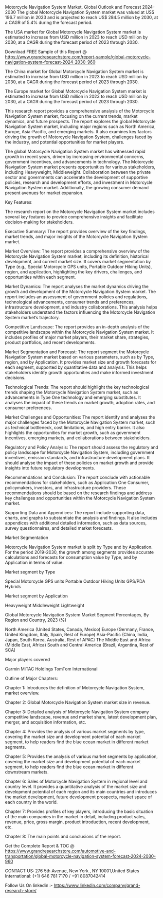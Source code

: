 Motorcycle Navigation System Market, Global Outlook and Forecast 2024-2030
The global Motorcycle Navigation System market was valued at US$ 196.7 million in 2023 and is projected to reach US$ 284.5 million by 2030, at a CAGR of 5.4% during the forecast period.

The USA market for Global Motorcycle Navigation System market is estimated to increase from USD million in 2023 to reach USD million by 2030, at a CAGR during the forecast period of 2023 through 2030.

Download FREE Sample of this Report @ https://www.grandresearchstore.com/report-sample/global-motorcycle-navigation-system-forecast-2024-2030-960

The China market for Global Motorcycle Navigation System market is estimated to increase from USD million in 2023 to reach USD million by 2030, at a CAGR during the forecast period of 2023 through 2030.

The Europe market for Global Motorcycle Navigation System market is estimated to increase from USD million in 2023 to reach USD million by 2030, at a CAGR during the forecast period of 2023 through 2030.

This research report provides a comprehensive analysis of the Motorcycle Navigation System market, focusing on the current trends, market dynamics, and future prospects. The report explores the global Motorcycle Navigation System market, including major regions such as North America, Europe, Asia-Pacific, and emerging markets. It also examines key factors driving the growth of Motorcycle Navigation System, challenges faced by the industry, and potential opportunities for market players.

The global Motorcycle Navigation System market has witnessed rapid growth in recent years, driven by increasing environmental concerns, government incentives, and advancements in technology. The Motorcycle Navigation System market presents opportunities for various stakeholders, including Heavyweight, Middleweight. Collaboration between the private sector and governments can accelerate the development of supportive policies, research and development efforts, and investment in Motorcycle Navigation System market. Additionally, the growing consumer demand present avenues for market expansion.

Key Features:

The research report on the Motorcycle Navigation System market includes several key features to provide comprehensive insights and facilitate decision-making for stakeholders.

Executive Summary: The report provides overview of the key findings, market trends, and major insights of the Motorcycle Navigation System market.

Market Overview: The report provides a comprehensive overview of the Motorcycle Navigation System market, including its definition, historical development, and current market size. It covers market segmentation by Type (e.g., Special Motorcycle GPS units, Portable Outdoor Hiking Units), region, and application, highlighting the key drivers, challenges, and opportunities within each segment.

Market Dynamics: The report analyses the market dynamics driving the growth and development of the Motorcycle Navigation System market. The report includes an assessment of government policies and regulations, technological advancements, consumer trends and preferences, infrastructure development, and industry collaborations. This analysis helps stakeholders understand the factors influencing the Motorcycle Navigation System market’s trajectory.

Competitive Landscape: The report provides an in-depth analysis of the competitive landscape within the Motorcycle Navigation System market. It includes profiles of major market players, their market share, strategies, product portfolios, and recent developments.

Market Segmentation and Forecast: The report segment the Motorcycle Navigation System market based on various parameters, such as by Type, region, and by Application. It provides market size and growth forecasts for each segment, supported by quantitative data and analysis. This helps stakeholders identify growth opportunities and make informed investment decisions.

Technological Trends: The report should highlight the key technological trends shaping the Motorcycle Navigation System market, such as advancements in Type One technology and emerging substitutes. It analyses the impact of these trends on market growth, adoption rates, and consumer preferences.

Market Challenges and Opportunities: The report identify and analyses the major challenges faced by the Motorcycle Navigation System market, such as technical bottleneck, cost limitations, and high entry barrier. It also highlights the opportunities for market growth, such as government incentives, emerging markets, and collaborations between stakeholders.

Regulatory and Policy Analysis: The report should assess the regulatory and policy landscape for Motorcycle Navigation System, including government incentives, emission standards, and infrastructure development plans. It should analyse the impact of these policies on market growth and provide insights into future regulatory developments.

Recommendations and Conclusion: The report conclude with actionable recommendations for stakeholders, such as Application One Consumer, policymakers, investors, and infrastructure providers. These recommendations should be based on the research findings and address key challenges and opportunities within the Motorcycle Navigation System market.

Supporting Data and Appendices: The report include supporting data, charts, and graphs to substantiate the analysis and findings. It also includes appendices with additional detailed information, such as data sources, survey questionnaires, and detailed market forecasts.

Market Segmentation

Motorcycle Navigation System market is split by Type and by Application. For the period 2019-2030, the growth among segments provides accurate calculations and forecasts for consumption value by Type, and by Application in terms of value.

Market segment by Type

Special Motorcycle GPS units
Portable Outdoor Hiking Units
GPS/PDA Hybrids

Market segment by Application

Heavyweight
Middleweight
Lightweight

Global Motorcycle Navigation System Market Segment Percentages, By Region and Country, 2023 (%)

North America (United States, Canada, Mexico)
Europe (Germany, France, United Kingdom, Italy, Spain, Rest of Europe)
Asia-Pacific (China, India, Japan, South Korea, Australia, Rest of APAC)
The Middle East and Africa (Middle East, Africa)
South and Central America (Brazil, Argentina, Rest of SCA)

Major players covered

Garmin
MiTAC Holdings
TomTom International

Outline of Major Chapters:

Chapter 1: Introduces the definition of Motorcycle Navigation System, market overview.

Chapter 2: Global Motorcycle Navigation System market size in revenue.

Chapter 3: Detailed analysis of Motorcycle Navigation System company competitive landscape, revenue and market share, latest development plan, merger, and acquisition information, etc.

Chapter 4: Provides the analysis of various market segments by type, covering the market size and development potential of each market segment, to help readers find the blue ocean market in different market segments.

Chapter 5: Provides the analysis of various market segments by application, covering the market size and development potential of each market segment, to help readers find the blue ocean market in different downstream markets.

Chapter 6: Sales of Motorcycle Navigation System in regional level and country level. It provides a quantitative analysis of the market size and development potential of each region and its main countries and introduces the market development, future development prospects, market space of each country in the world.

Chapter 7: Provides profiles of key players, introducing the basic situation of the main companies in the market in detail, including product sales, revenue, price, gross margin, product introduction, recent development, etc.

Chapter 8: The main points and conclusions of the report.

Get the Complete Report & TOC @ https://www.grandresearchstore.com/automotive-and-transportation/global-motorcycle-navigation-system-forecast-2024-2030-960

CONTACT US:
276 5th Avenue, New York , NY 10001,United States
International: (+1) 646 781 7170 / +91 8087042414

Follow Us On linkedin :- https://www.linkedin.com/company/grand-research-store/
